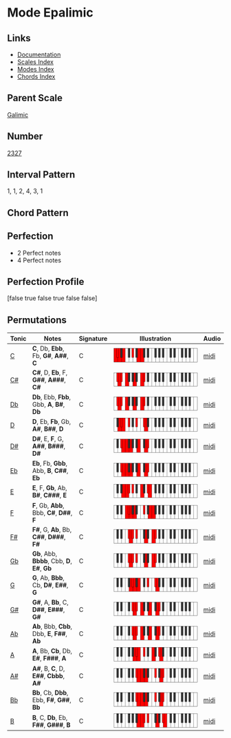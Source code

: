 # Mode Epalimic

## Links

- [Documentation](index.md)
- [Scales Index](Scales.md)
- [Modes Index](Modes.md)
- [Chords Index](Chords.md)

## Parent Scale

[Galimic](ScaleGalimic.md)

## Number

[2327](https://ianring.com/musictheory/scales/2327)

## Interval Pattern

1, 1, 2, 4, 3, 1

## Chord Pattern



## Perfection

- 2 Perfect notes
- 4 Perfect notes

## Perfection Profile

[false true false true false false]

## Permutations

| Tonic | Notes | Signature | Illustration | Audio |
|-------|-------|-----------|--------------|-------|
| [C](ModeCNaturalEpalimic.md) | **C**, Db, **Ebb**, Fb, **G#**, **A##**, **C** | C | ![CNaturalEpalimic](ModeCNaturalEpalimic.png) | [midi](https://github.com/edipermadi/music/blob/main/docs/ModeCNaturalEpalimic.mid?raw=true) |
| [C#](ModeCSharpEpalimic.md) | **C#**, D, **Eb**, F, **G##**, **A###**, **C#** | C | ![CSharpEpalimic](ModeCSharpEpalimic.png) | [midi](https://github.com/edipermadi/music/blob/main/docs/ModeCSharpEpalimic.mid?raw=true) |
| [Db](ModeDFlatEpalimic.md) | **Db**, Ebb, **Fbb**, Gbb, **A**, **B#**, **Db** | C | ![DFlatEpalimic](ModeDFlatEpalimic.png) | [midi](https://github.com/edipermadi/music/blob/main/docs/ModeDFlatEpalimic.mid?raw=true) |
| [D](ModeDNaturalEpalimic.md) | **D**, Eb, **Fb**, Gb, **A#**, **B##**, **D** | C | ![DNaturalEpalimic](ModeDNaturalEpalimic.png) | [midi](https://github.com/edipermadi/music/blob/main/docs/ModeDNaturalEpalimic.mid?raw=true) |
| [D#](ModeDSharpEpalimic.md) | **D#**, E, **F**, G, **A##**, **B###**, **D#** | C | ![DSharpEpalimic](ModeDSharpEpalimic.png) | [midi](https://github.com/edipermadi/music/blob/main/docs/ModeDSharpEpalimic.mid?raw=true) |
| [Eb](ModeEFlatEpalimic.md) | **Eb**, Fb, **Gbb**, Abb, **B**, **C##**, **Eb** | C | ![EFlatEpalimic](ModeEFlatEpalimic.png) | [midi](https://github.com/edipermadi/music/blob/main/docs/ModeEFlatEpalimic.mid?raw=true) |
| [E](ModeENaturalEpalimic.md) | **E**, F, **Gb**, Ab, **B#**, **C###**, **E** | C | ![ENaturalEpalimic](ModeENaturalEpalimic.png) | [midi](https://github.com/edipermadi/music/blob/main/docs/ModeENaturalEpalimic.mid?raw=true) |
| [F](ModeFNaturalEpalimic.md) | **F**, Gb, **Abb**, Bbb, **C#**, **D##**, **F** | C | ![FNaturalEpalimic](ModeFNaturalEpalimic.png) | [midi](https://github.com/edipermadi/music/blob/main/docs/ModeFNaturalEpalimic.mid?raw=true) |
| [F#](ModeFSharpEpalimic.md) | **F#**, G, **Ab**, Bb, **C##**, **D###**, **F#** | C | ![FSharpEpalimic](ModeFSharpEpalimic.png) | [midi](https://github.com/edipermadi/music/blob/main/docs/ModeFSharpEpalimic.mid?raw=true) |
| [Gb](ModeGFlatEpalimic.md) | **Gb**, Abb, **Bbbb**, Cbb, **D**, **E#**, **Gb** | C | ![GFlatEpalimic](ModeGFlatEpalimic.png) | [midi](https://github.com/edipermadi/music/blob/main/docs/ModeGFlatEpalimic.mid?raw=true) |
| [G](ModeGNaturalEpalimic.md) | **G**, Ab, **Bbb**, Cb, **D#**, **E##**, **G** | C | ![GNaturalEpalimic](ModeGNaturalEpalimic.png) | [midi](https://github.com/edipermadi/music/blob/main/docs/ModeGNaturalEpalimic.mid?raw=true) |
| [G#](ModeGSharpEpalimic.md) | **G#**, A, **Bb**, C, **D##**, **E###**, **G#** | C | ![GSharpEpalimic](ModeGSharpEpalimic.png) | [midi](https://github.com/edipermadi/music/blob/main/docs/ModeGSharpEpalimic.mid?raw=true) |
| [Ab](ModeAFlatEpalimic.md) | **Ab**, Bbb, **Cbb**, Dbb, **E**, **F##**, **Ab** | C | ![AFlatEpalimic](ModeAFlatEpalimic.png) | [midi](https://github.com/edipermadi/music/blob/main/docs/ModeAFlatEpalimic.mid?raw=true) |
| [A](ModeANaturalEpalimic.md) | **A**, Bb, **Cb**, Db, **E#**, **F###**, **A** | C | ![ANaturalEpalimic](ModeANaturalEpalimic.png) | [midi](https://github.com/edipermadi/music/blob/main/docs/ModeANaturalEpalimic.mid?raw=true) |
| [A#](ModeASharpEpalimic.md) | **A#**, B, **C**, D, **E##**, **Cbbb**, **A#** | C | ![ASharpEpalimic](ModeASharpEpalimic.png) | [midi](https://github.com/edipermadi/music/blob/main/docs/ModeASharpEpalimic.mid?raw=true) |
| [Bb](ModeBFlatEpalimic.md) | **Bb**, Cb, **Dbb**, Ebb, **F#**, **G##**, **Bb** | C | ![BFlatEpalimic](ModeBFlatEpalimic.png) | [midi](https://github.com/edipermadi/music/blob/main/docs/ModeBFlatEpalimic.mid?raw=true) |
| [B](ModeBNaturalEpalimic.md) | **B**, C, **Db**, Eb, **F##**, **G###**, **B** | C | ![BNaturalEpalimic](ModeBNaturalEpalimic.png) | [midi](https://github.com/edipermadi/music/blob/main/docs/ModeBNaturalEpalimic.mid?raw=true) |
